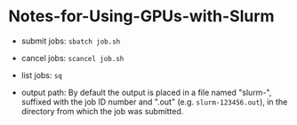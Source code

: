 # Notes-for-Using-GPUs-with-Slurm

* submit jobs: ```sbatch job.sh```

* cancel jobs: ```scancel job.sh```

* list jobs: ```sq```

* output path: By default the output is placed in a file named "slurm-", suffixed with the job ID number and ".out" (e.g. ```slurm-123456.out```), in the directory from which the job was submitted.
